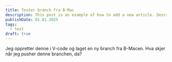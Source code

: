 ```yaml
---
title: Tester branch fra B-Mac
description: This post is an example of how to add a new article. Description 50-160 words
publishDate: 01.01.2025
tags:
  - test
draft: true
---
```



Jeg oppretter denne i V-code og laget en ny branch fra B-Macen.
Hva skjer når jeg pusher denne branchen, da? 

